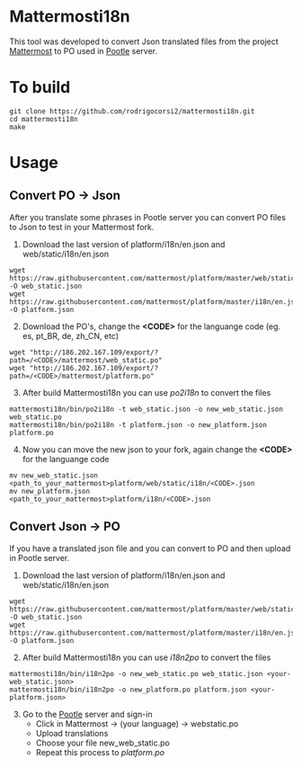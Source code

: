 # Mattermosti18n

This tool was developed to convert Json translated files from the project [Mattermost](https://github.com/mattermost/platform) to PO used in [Pootle](http://186.202.167.109/projects/) server.

# To build
```
git clone https://github.com/rodrigocorsi2/mattermosti18n.git
cd mattermosti18n
make
```

# Usage

## Convert PO -> Json

After you translate some phrases in Pootle server you can convert PO files to Json to test in your Mattermost fork.

1. Download the last version of platform/i18n/en.json and web/static/i18n/en.json
```
wget https://raw.githubusercontent.com/mattermost/platform/master/web/static/i18n/en.json -O web_static.json
wget https://raw.githubusercontent.com/mattermost/platform/master/i18n/en.json -O platform.json
````

2. Download the PO's, change the **\<CODE\>** for the languange code (eg. es, pt_BR, de, zh_CN, etc)
```
wget "http://186.202.167.109/export/?path=/<CODE>/mattermost/web_static.po"
wget "http://186.202.167.109/export/?path=/<CODE>/mattermost/platform.po"
```

3. After build Mattermosti18n you can use _po2i18n_ to convert the files
```
mattermosti18n/bin/po2i18n -t web_static.json -o new_web_static.json web_static.po
mattermosti18n/bin/po2i18n -t platform.json -o new_platform.json platform.po
```

4. Now you can move the new json to your fork, again change the **\<CODE\>** for the languange code
```
mv new_web_static.json <path_to_your_mattermost>platform/web/static/i18n/<CODE>.json
mv new_platform.json <path_to_your_mattermost>platform/i18n/<CODE>.json
```


## Convert Json -> PO

If you have a translated json file and you can convert to PO and then upload in Pootle server.

1. Download the last version of platform/i18n/en.json and web/static/i18n/en.json
```
wget https://raw.githubusercontent.com/mattermost/platform/master/web/static/i18n/en.json -O web_static.json
wget https://raw.githubusercontent.com/mattermost/platform/master/i18n/en.json -O platform.json
````

2. After build Mattermosti18n you can use _i18n2po_ to convert the files
```
mattermosti18n/bin/i18n2po -o new_web_static.po web_static.json <your-web_static.json>
mattermosti18n/bin/i18n2po -o new_platform.po platform.json <your-platform.json>
```

3. Go to the [Pootle](http://186.202.167.109/) server and sign-in
	* Click in Mattermost -> (your language) -> webstatic.po
	* Upload translations
	* Choose your file new_web_static.po
	* Repeat this process to _platform.po_
